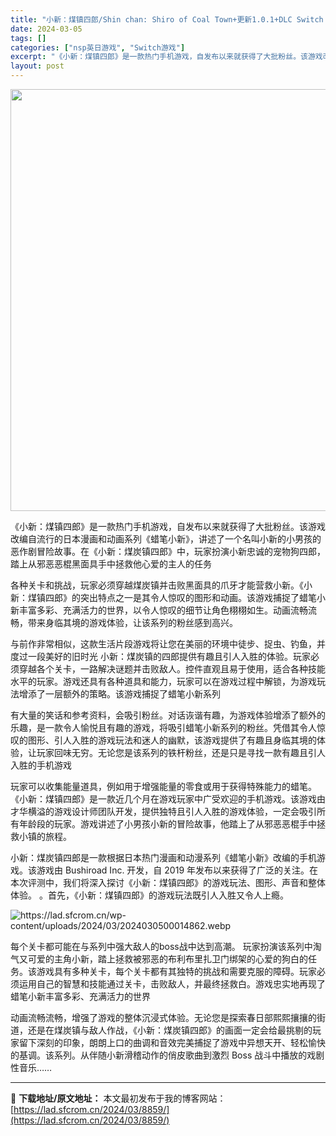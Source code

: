 ```yaml
---
title: "小新：煤镇四郎/Shin chan: Shiro of Coal Town+更新1.0.1+DLC Switch NSP原版分享"
date: 2024-03-05
tags: []
categories: ["nsp英日游戏", "Switch游戏"]
excerpt: "《小新：煤镇四郎》是一款热门手机游戏，自发布以来就获得了大批粉丝。该游戏改编自流行的日本漫画和动画系列《蜡笔小新》，讲述了一个名叫小新的小男孩的恶作剧冒险故事。在《小新：煤炭镇四郎》中，玩家扮演小新忠诚的宠物狗四郎，踏上从邪恶恶棍黑面具手中拯救他心爱的主人的任务 各种关卡和挑战，玩家必须穿越煤炭镇并&hellip;"
layout: post
---
```


<img class="size-full wp-image-8860 aligncenter" src="https://lad.sfcrom.cn/wp-content/uploads/2024/03/2024030500012392.webp" alt="" width="1200" height="675" />

《小新：煤镇四郎》是一款热门手机游戏，自发布以来就获得了大批粉丝。该游戏改编自流行的日本漫画和动画系列《蜡笔小新》，讲述了一个名叫小新的小男孩的恶作剧冒险故事。在《小新：煤炭镇四郎》中，玩家扮演小新忠诚的宠物狗四郎，踏上从邪恶恶棍黑面具手中拯救他心爱的主人的任务

各种关卡和挑战，玩家必须穿越煤炭镇并击败黑面具的爪牙才能营救小新。《小新：煤镇四郎》的突出特点之一是其令人惊叹的图形和动画。该游戏捕捉了蜡笔小新丰富多彩、充满活力的世界，以令人惊叹的细节让角色栩栩如生。动画流畅流畅，带来身临其境的游戏体验，让该系列的粉丝感到高兴。

与前作非常相似，这款生活片段游戏将让您在美丽的环境中徒步、捉虫、钓鱼，并度过一段美好的旧时光
小新：煤炭镇的四郎提供有趣且引人入胜的体验。玩家必须穿越各个关卡，一路解决谜题并击败敌人。控件直观且易于使用，适合各种技能水平的玩家。游戏还具有各种道具和能力，玩家可以在游戏过程中解锁，为游戏玩法增添了一层额外的策略。该游戏捕捉了蜡笔小新系列

有大量的笑话和参考资料，会吸引粉丝。对话诙谐有趣，为游戏体验增添了额外的乐趣，是一款令人愉悦且有趣的游戏，将吸引蜡笔小新系列的粉丝。凭借其令人惊叹的图形、引人入胜的游戏玩法和迷人的幽默，该游戏提供了有趣且身临其境的体验，让玩家回味无穷。无论您是该系列的铁杆粉丝，还是只是寻找一款有趣且引人入胜的手机游戏

玩家可以收集能量道具，例如用于增强能量的零食或用于获得特殊能力的蜡笔。
《小新：煤镇四郎》是一款近几个月在游戏玩家中广受欢迎的手机游戏。该游戏由才华横溢的游戏设计师团队开发，提供独特且引人入胜的游戏体验，一定会吸引所有年龄段的玩家。游戏讲述了小男孩小新的冒险故事，他踏上了从邪恶恶棍手中拯救小镇的旅程。

小新：煤炭镇四郎是一款根据日本热门漫画和动漫系列《蜡笔小新》改编的手机游戏。该游戏由 Bushiroad Inc. 开发，自 2019 年发布以来获得了广泛的关注。在本次评测中，我们将深入探讨《小新：煤镇四郎》的游戏玩法、图形、声音和整体体验。 。首先，《小新：煤镇四郎》的游戏玩法既引人入胜又令人上瘾。

<img src="https://lad.sfcrom.cn/wp-content/uploads/2024/03/2024030500014862.webp" alt="https://lad.sfcrom.cn/wp-content/uploads/2024/03/2024030500014862.webp" />

每个关卡都可能在与系列中强大敌人的boss战中达到高潮。
玩家扮演该系列中淘气又可爱的主角小新，踏上拯救被邪恶的布利布里扎卫门绑架的心爱的狗白的任务。该游戏具有多种关卡，每个关卡都有其独特的挑战和需要克服的障碍。玩家必须运用自己的智慧和技能通过关卡，击败敌人，并最终拯救白。游戏忠实地再现了蜡笔小新丰富多彩、充满活力的世界

动画流畅流畅，增强了游戏的整体沉浸式体验。无论您是探索春日部熙熙攘攘的街道，还是在煤炭镇与敌人作战，《小新：煤炭镇四郎》的画面一定会给最挑剔的玩家留下深刻的印象，朗朗上口的曲调和音效完美捕捉了游戏中异想天开、轻松愉快的基调。该系列。从伴随小新滑稽动作的俏皮歌曲到激烈 Boss 战斗中播放的戏剧性音乐……

---
📖 **下载地址/原文地址：** 本文最初发布于我的博客网站：[https://lad.sfcrom.cn/2024/03/8859/](https://lad.sfcrom.cn/2024/03/8859/)
